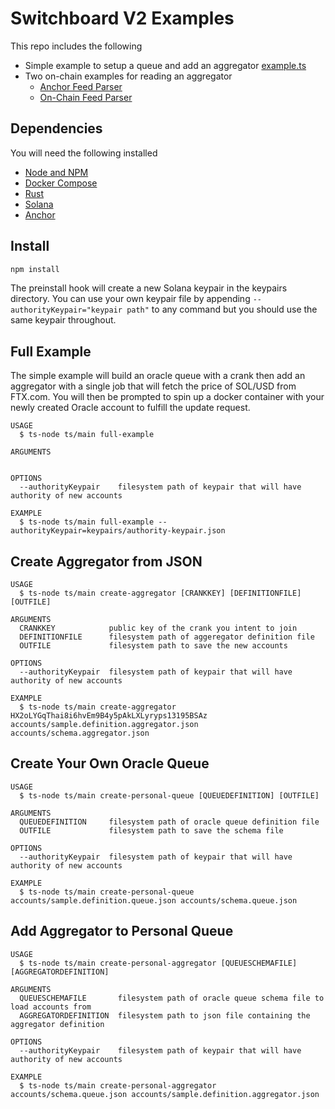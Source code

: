 # Switchboard V2 Examples

This repo includes the following

- Simple example to setup a queue and add an aggregator [example.ts](ts/example/main.ts)
- Two on-chain examples for reading an aggregator
  - [Anchor Feed Parser](rust/anchor-feed-parser/programs/anchor-feed-parser/src/lib.rs)
  - [On-Chain Feed Parser](rust/on-chain-feed-parser/src/lib.rs)

## Dependencies

You will need the following installed

- [Node and NPM](https://github.com/nvm-sh/nvm#installing-and-updating)
- [Docker Compose](https://docs.docker.com/compose/install)
- [Rust](https://www.rust-lang.org/tools/install)
- [Solana](https://docs.solana.com/cli/install-solana-cli-tools)
- [Anchor](https://project-serum.github.io/anchor/getting-started/installation.html#install-anchor)

## Install

```bash
npm install
```

The preinstall hook will create a new Solana keypair in the keypairs directory. You can use your own keypair file by appending `--authorityKeypair="keypair path"` to any command but you should use the same keypair throughout.

## Full Example

The simple example will build an oracle queue with a crank then add an aggregator with a single job that will fetch the price of SOL/USD from FTX.com. You will then be prompted to spin up a docker container with your newly created Oracle account to fulfill the update request.

```
USAGE
  $ ts-node ts/main full-example

ARGUMENTS


OPTIONS
  --authorityKeypair    filesystem path of keypair that will have authority of new accounts

EXAMPLE
  $ ts-node ts/main full-example --authorityKeypair=keypairs/authority-keypair.json
```

## Create Aggregator from JSON

```
USAGE
  $ ts-node ts/main create-aggregator [CRANKKEY] [DEFINITIONFILE] [OUTFILE]

ARGUMENTS
  CRANKKEY            public key of the crank you intent to join
  DEFINITIONFILE      filesystem path of aggeregator definition file
  OUTFILE             filesystem path to save the new accounts

OPTIONS
  --authorityKeypair  filesystem path of keypair that will have authority of new accounts

EXAMPLE
  $ ts-node ts/main create-aggregator HX2oLYGqThai8i6hvEm9B4y5pAkLXLyryps13195BSAz accounts/sample.definition.aggregator.json accounts/schema.aggregator.json
```

## Create Your Own Oracle Queue

```
USAGE
  $ ts-node ts/main create-personal-queue [QUEUEDEFINITION] [OUTFILE]

ARGUMENTS
  QUEUEDEFINITION     filesystem path of oracle queue definition file
  OUTFILE             filesystem path to save the schema file

OPTIONS
  --authorityKeypair  filesystem path of keypair that will have authority of new accounts

EXAMPLE
  $ ts-node ts/main create-personal-queue accounts/sample.definition.queue.json accounts/schema.queue.json
```

## Add Aggregator to Personal Queue

```
USAGE
  $ ts-node ts/main create-personal-aggregator [QUEUESCHEMAFILE] [AGGREGATORDEFINITION]

ARGUMENTS
  QUEUESCHEMAFILE       filesystem path of oracle queue schema file to load accounts from
  AGGREGATORDEFINITION  filesystem path to json file containing the aggregator definition

OPTIONS
  --authorityKeypair    filesystem path of keypair that will have authority of new accounts

EXAMPLE
  $ ts-node ts/main create-personal-aggregator accounts/schema.queue.json accounts/sample.definition.aggregator.json
```
